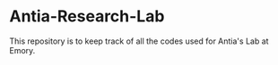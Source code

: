 # Antia-Research-Lab

This repository is to keep track of all the codes used for Antia's Lab at Emory. 
